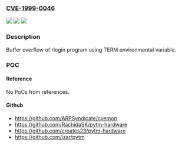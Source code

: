 ### [CVE-1999-0046](https://cve.mitre.org/cgi-bin/cvename.cgi?name=CVE-1999-0046)
![](https://img.shields.io/static/v1?label=Product&message=n%2Fa&color=blue)
![](https://img.shields.io/static/v1?label=Version&message=n%2Fa&color=blue)
![](https://img.shields.io/static/v1?label=Vulnerability&message=n%2Fa&color=brighgreen)

### Description

Buffer overflow of rlogin program using TERM environmental variable.

### POC

#### Reference
No PoCs from references.

#### Github
- https://github.com/ARPSyndicate/cvemon
- https://github.com/RachidaSK/pytm-hardware
- https://github.com/croates23/pytm-hardware
- https://github.com/izar/pytm


